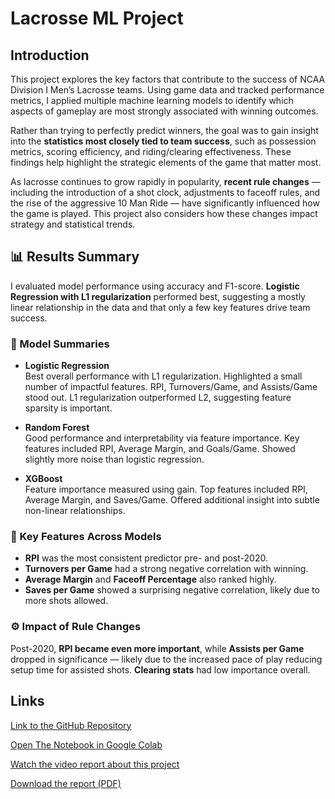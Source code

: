 # Lacrosse ML Project

## Introduction
This project explores the key factors that contribute to the success of NCAA Division I Men’s Lacrosse teams. Using game data and tracked performance metrics, I applied multiple machine learning models to identify which aspects of gameplay are most strongly associated with winning outcomes.

Rather than trying to perfectly predict winners, the goal was to gain insight into the **statistics most closely tied to team success**, such as possession metrics, scoring efficiency, and riding/clearing effectiveness. These findings help highlight the strategic elements of the game that matter most.

As lacrosse continues to grow rapidly in popularity, **recent rule changes** — including the introduction of a shot clock, adjustments to faceoff rules, and the rise of the aggressive 10 Man Ride — have significantly influenced how the game is played. This project also considers how these changes impact strategy and statistical trends.

## 📊 Results Summary

I evaluated model performance using accuracy and F1-score. **Logistic Regression with L1 regularization** performed best, suggesting a mostly linear relationship in the data and that only a few key features drive team success.

### 🔎 Model Summaries

- **Logistic Regression**  
  Best overall performance with L1 regularization. Highlighted a small number of impactful features. RPI, Turnovers/Game, and Assists/Game stood out. L1 regularization outperformed L2, suggesting feature sparsity is important.

- **Random Forest**  
  Good performance and interpretability via feature importance. Key features included RPI, Average Margin, and Goals/Game. Showed slightly more noise than logistic regression.

- **XGBoost**  
  Feature importance measured using gain. Top features included RPI, Average Margin, and Saves/Game. Offered additional insight into subtle non-linear relationships.

### 🔑 Key Features Across Models

- **RPI** was the most consistent predictor pre- and post-2020.
- **Turnovers per Game** had a strong negative correlation with winning.
- **Average Margin** and **Faceoff Percentage** also ranked highly.
- **Saves per Game** showed a surprising negative correlation, likely due to more shots allowed.

### ⚙️ Impact of Rule Changes

Post-2020, **RPI became even more important**, while **Assists per Game** dropped in significance — likely due to the increased pace of play reducing setup time for assisted shots. **Clearing stats** had low importance overall.

## Links

[Link to the GitHub Repository](https://github.com/kilbridc/lacrosse_ML)

[Open The Notebook in Google Colab](https://colab.research.google.com/github/kilbridc/lacrosse_ML/blob/main/Final_Notebook.ipynb)

[Watch the video report about this project](https://youtu.be/dWswCVBtA3E)

[Download the report (PDF)](https://raw.githubusercontent.com/kilbridc/lacrosse_ML/main/Reports/Executive_Report.pdf)

